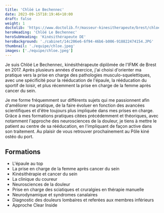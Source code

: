 ```yaml
---
title: 'Chlöé Le Bechennec'
date: 2023-09-15T18:19:46+10:00
draft: false
weight: 1
doctolib: 'https://www.doctolib.fr/masseur-kinesitherapeute/brest/chloe-le-bechennec-brest'
heroHeading: 'Chlöé Le Bechennec'
heroSubHeading: 'Kinésithérapeute DE'
heroBackground: './cabinet/14c206e6-6f94-46b6-b006-918822474154.JPG'
thumbnail: './equipe/chloe.jpeg'
images: ['./equipe/chloe.jpeg']
---
```


Je suis Chlöé Le Bechennec, kinésithérapeute diplômée de l'IFMK de Brest en 2017. Après plusieurs années d'exercice, j'ai choisi d'orienter ma pratique vers la prise en charge des pathologies musculo-squelettiques, avec une spécificité pour la rééducation de l'épaule, la rééducation du sportif de loisir, et plus récemment la prise en charge de la femme après cancer du sein. 

Je me forme fréquemment sur différents sujets qui me passionnent afin d'améliorer ma pratique, de la faire évoluer en fonction des avancées scientifiques et d'être toujours plus impliquée dans mes prises en charge.
Grâce à mes formations pratiques citées précédemment et théoriques, avec notamment l'approche des neurosciences de la douleur, je tiens à mettre le patient au centre de sa rééducation, en l'impliquant de façon active dans son traitement. 
Au plaisir de vous retrouver prochainement au Pôle kiné ostéo du port. 

## Formations
- L'épaule au top  
- La prise en charge de la femme après cancer du sein
- Kinésithérapie et cancer du sein 
- La clinique du coureur 
- Neurosciences de la douleur  
- Prise en charge des sciatiques et cruralgies en thérapie manuelle 
- Neurodynamique et syndromes canalaires 
- Diagnostic des douleurs lombaires et referées aux membres inférieurs
- Approche Clear Inside
